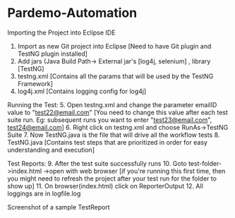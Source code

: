 # Pardemo-Automation

Importing the Project into Eclipse IDE
1. Import as new Git project into Eclipse [Need to have Git plugin and TestNG plugin installed]
2. Add jars (Java Build Path-> External jar's [log4j, selenium] , library [TestNG]
3. testng.xml [Contains all the params that will be used by the TestNG Framework]
4. log4j.xml [Contains logging config for log4j]

Running the Test:
5. Open testng.xml and change the parameter emailID value to "test22@email.com" 
    [You need to change this value after each test suite run. Eg: subsequent runs you want to enter "test23@email.com", test24@email.com]
6. Right click on testng.xml and choose RunAs->TestNG Suite
7. Now TestNG.java is the file that will drive all the workflow tests
8. TestNG.java [Contains test steps that are prioritized in order for easy understanding and execution]

Test Reports:
9. After the test suite successfully runs
10. Goto test-folder->index.html ->open with web browser 
    [if you're running this first time, then you might need to refresh the project after your test run for the folder to show up]
11. On browser(index.html) click on ReporterOutput
12. All loggings are in logfile.log

Screenshot of a sample TestReport
